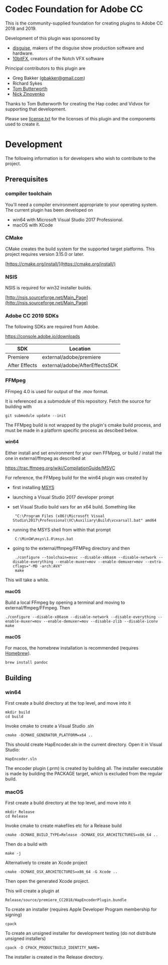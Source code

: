 # Codec Foundation for Adobe CC

This is the community-supplied foundation for creating plugins to Adobe CC 2018 and 2019.

Development of this plugin was sponsored by
 - [disguise](http://disguise.one), makers of the disguise show production software and hardware.
 - [10bitFX](http://notch.one), creators of the Notch VFX software

Principal contributors to this plugin are

-  Greg Bakker (gbakker@gmail.com)
-  Richard Sykes
-  [Tom Butterworth](http://kriss.cx/tom)
-  [Nick Zinovenko](https://github.com/exscriber)

Thanks to Tom Butterworth for creating the Hap codec and Vidvox for supporting that development.

Please see [license.txt](license.txt) for the licenses of this plugin and the components used to create it.

# Development

The following information is for developers who wish to contribute to the project.

## Prerequisites

### compiler toolchain

You'll need a compiler environment appropriate to your operating system. The current plugin has been developed on

-  win64 with Microsoft Visual Studio 2017 Professional.
-  macOS with XCode

### CMake

CMake creates the build system for the supported target platforms. This project requires version 3.15.0 or later.

[https://cmake.org/install/](https://cmake.org/install/)

### NSIS

NSIS is required for win32 installer builds.

[http://nsis.sourceforge.net/Main_Page](http://nsis.sourceforge.net/Main_Page)

### Adobe CC 2019 SDKs

The following SDKs are required from Adobe.

<https://console.adobe.io/downloads>

| SDK           | Location                       |
|---------------|--------------------------------|
| Premiere      | external/adobe/premiere        |
| After Effects | external/adobe/AfterEffectsSDK |

### FFMpeg

FFmpeg 4.0 is used for output of the .mov format.

It is referenced as a submodule of this repository. Fetch the source for building with

    git submodule update --init

The FFMpeg build is not wrapped by the plugin's cmake build process, and must be made in a platform specific process as descibed below.

#### win64

Either install and set environment for your own FFMpeg, or build / install the one in external/ffmpeg as described at

<https://trac.ffmpeg.org/wiki/CompilationGuide/MSVC>

For reference, the FFMpeg build for the win64 plugin was created by

-  first installing [MSYS](http://www.mingw.org/wiki/msys)

-  launching a Visual Studio 2017 developer prompt
-  set Visual Studio build vars for an x64 build. Something like

        "C:\Program Files (x86)\Microsoft Visual Studio\2017\Professional\VC\Auxiliary\Build\vcvarsall.bat" amd64

-  running the MSYS shell from within that prompt

        C:\MinGW\msys\1.0\msys.bat
 
-  going to the external/ffmpeg/FFMPeg directory and then

        ./configure --toolchain=msvc --disable-x86asm --disable-network --disable-everything --enable-muxer=mov --enable-demuxer=mov --extra-cflags="-MD -arch:AVX"
        make

This will take a while.

#### macOS

Build a local FFmpeg by opening a terminal and moving to external/ffmpeg/FFmpeg. Then

    ./configure --disable-x86asm --disable-network --disable-everything --enable-muxer=mov --enable-demuxer=mov --disable-zlib --disable-iconv
    make

#### macOS

For macos, the homebrew installation is recommended (requires [Homebrew](https://brew.sh)).

    brew install pandoc

##  Building

### win64

First create a build directory at the top level, and move into it

    mkdir build
    cd build

Invoke cmake to create a Visual Studio .sln

    cmake -DCMAKE_GENERATOR_PLATFORM=x64 ..

This should create HapEncoder.sln in the current directory. Open it in Visual Studio:

    HapEncoder.sln

The encoder plugin (.prm) is created by building all.
The installer executable is made by building the PACKAGE target, which is excluded from the regular build.

### macOS

First create a build directory at the top level, and move into it

    mkdir Release
    cd Release

Invoke cmake to create makefiles etc for a Release build

    cmake -DCMAKE_BUILD_TYPE=Release -DCMAKE_OSX_ARCHITECTURES=x86_64 ..

Then do a build with

    make -j

Alternatively to create an Xcode project

    cmake -DCMAKE_OSX_ARCHITECTURES=x86_64 -G Xcode ..

Then open the generated Xcode project.

This will create a plugin at

    Release/source/premiere_CC2018/HapEncoderPlugin.bundle

To create an installer (requires Apple Developer Program membership for signing)

    cpack

To create an unsigned installer for development testing (do not distribute unsigned installers)

    cpack -D CPACK_PRODUCTBUILD_IDENTITY_NAME=

The installer is created in the Release directory.
